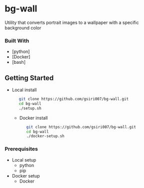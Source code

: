 # bg-wall

Utility that converts portrait images to a wallpaper with a specific background color

### Built With

*   [python]
*   [Docker]
*   [bash]

## Getting Started
* Local install
  ```bash
     git clone https://github.com/gsiri007/bg-wall.git
     cd bg-wall
     ./setup.sh
  ```
  * Docker install
    ```bash
       git clone https://github.com/gsiri007/bg-wall.git
       cd bg-wall
       ./docker-setup.sh


### Prerequisites

* Local setup
   * python
   * pip
* Docker setup
   * Docker    

